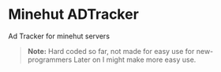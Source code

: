 # Minehut ADTracker
Ad Tracker for minehut servers

> **Note:** Hard coded so far, not made for easy use for new-programmers 
> Later on I might make more easy use.
